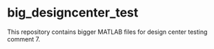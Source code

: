 # big_designcenter_test
This repository contains bigger MATLAB files for design center testing 
comment 7. 
